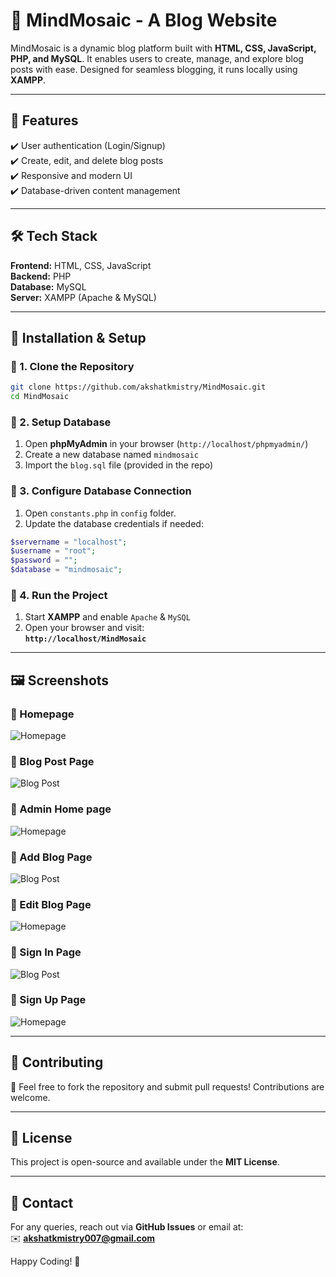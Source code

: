 # 🧩 MindMosaic - A Blog Website

MindMosaic is a dynamic blog platform built with **HTML, CSS, JavaScript, PHP, and MySQL**. It enables users to create, manage, and explore blog posts with ease. Designed for seamless blogging, it runs locally using **XAMPP**.

---

## 🚀 Features
✔️ User authentication (Login/Signup)  
✔️ Create, edit, and delete blog posts   
✔️ Responsive and modern UI  
✔️ Database-driven content management  

---

## 🛠️ Tech Stack
**Frontend:** HTML, CSS, JavaScript  
**Backend:** PHP  
**Database:** MySQL  
**Server:** XAMPP (Apache & MySQL)  

---

## 📌 Installation & Setup
### 🔹 1. Clone the Repository
```sh
git clone https://github.com/akshatkmistry/MindMosaic.git
cd MindMosaic
```

### 🔹 2. Setup Database
1. Open **phpMyAdmin** in your browser (`http://localhost/phpmyadmin/`)
2. Create a new database named `mindmosaic`
3. Import the `blog.sql` file (provided in the repo)

### 🔹 3. Configure Database Connection
1. Open `constants.php` in `config` folder.
2. Update the database credentials if needed:
```php
$servername = "localhost";
$username = "root";
$password = "";
$database = "mindmosaic";
```

### 🔹 4. Run the Project
1. Start **XAMPP** and enable `Apache` & `MySQL`
2. Open your browser and visit:  
   **`http://localhost/MindMosaic`**

---

## 🖼️ Screenshots
### 🔹 Homepage
![Homepage](assets/index.png)

### 🔹 Blog Post Page
![Blog Post](assets/blog.png)

### 🔹 Admin Home page
![Homepage](assets/admin_index.png)

### 🔹 Add Blog Page
![Blog Post](assets/admin_add-post.png)

### 🔹 Edit Blog Page
![Homepage](assets/admin_edit-post.png)

### 🔹 Sign In Page
![Blog Post](assets/signin.png)

### 🔹 Sign Up Page
![Homepage](assets/signup.png)

---

## 🤝 Contributing
🚀 Feel free to fork the repository and submit pull requests! Contributions are welcome.  

---

## 📜 License
This project is open-source and available under the **MIT License**.

---

## 📧 Contact
For any queries, reach out via **GitHub Issues** or email at:  
✉️ **akshatkmistry007@gmail.com**  

Happy Coding! 🎉

